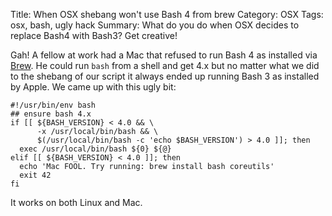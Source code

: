 Title: When OSX shebang won't use Bash 4 from brew
Category: OSX
Tags: osx, bash, ugly hack
Summary: What do you do when OSX decides to replace Bash4 with Bash3? Get creative!

Gah! A fellow at work had a Mac that refused to run Bash 4 as installed via [Brew](http://brew.sh/). He could run `bash` from a shell and get 4.x but no matter what we did to the shebang of our script it always ended up running Bash 3 as installed by Apple. We came up with this ugly bit:
```language-bash
#!/usr/bin/env bash
## ensure bash 4.x
if [[ ${BASH_VERSION} < 4.0 && \
      -x /usr/local/bin/bash && \
      $(/usr/local/bin/bash -c 'echo $BASH_VERSION') > 4.0 ]]; then
  exec /usr/local/bin/bash ${0} ${@}
elif [[ ${BASH_VERSION} < 4.0 ]]; then
  echo 'Mac FOOL. Try running: brew install bash coreutils'
  exit 42
fi
```
It works on both Linux and Mac.
